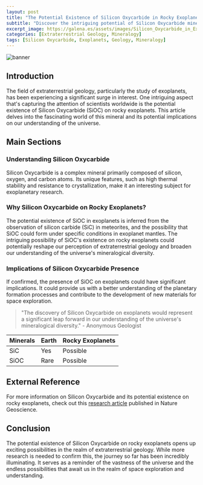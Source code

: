 ```yaml
---
layout: post
title: "The Potential Existence of Silicon Oxycarbide in Rocky Exoplanets"
subtitle: "Discover the intriguing potential of Silicon Oxycarbide minerals existing on exoplanets, reshaping our understanding of extraterrestrial geology."
excerpt_image: https://galena.es/assets/images/Silicon_Oxycarbide_in_Exoplanets.png
categories: [Extraterrestrial Geology, Mineralogy]
tags: [Silicon Oxycarbide, Exoplanets, Geology, Mineralogy]
---
```


![banner](https://galena.es/assets/images/Silicon_Oxycarbide_in_Exoplanets.png "An artistic illustration of a rocky exoplanet featuring Silicon Oxycarbide formations, highlighting the mineral's potential presence in extraterrestrial geology. The vibrant landscape showcases diverse geological features, appealing to geology enthusiasts and educators.")

## Introduction

The field of extraterrestrial geology, particularly the study of exoplanets, has been experiencing a significant surge in interest. One intriguing aspect that's capturing the attention of scientists worldwide is the potential existence of Silicon Oxycarbide (SiOC) on rocky exoplanets. This article delves into the fascinating world of this mineral and its potential implications on our understanding of the universe.

## Main Sections

### Understanding Silicon Oxycarbide

Silicon Oxycarbide is a complex mineral primarily composed of silicon, oxygen, and carbon atoms. Its unique features, such as high thermal stability and resistance to crystallization, make it an interesting subject for exoplanetary research.

### Why Silicon Oxycarbide on Rocky Exoplanets?

The potential existence of SiOC in exoplanets is inferred from the observation of silicon carbide (SiC) in meteorites, and the possibility that SiOC could form under specific conditions in exoplanet mantles. The intriguing possibility of SiOC's existence on rocky exoplanets could potentially reshape our perception of extraterrestrial geology and broaden our understanding of the universe's mineralogical diversity.

### Implications of Silicon Oxycarbide Presence

If confirmed, the presence of SiOC on exoplanets could have significant implications. It could provide us with a better understanding of the planetary formation processes and contribute to the development of new materials for space exploration.

> "The discovery of Silicon Oxycarbide on exoplanets would represent a significant leap forward in our understanding of the universe's mineralogical diversity." - Anonymous Geologist

| Minerals | Earth | Rocky Exoplanets |
|----------|-------|------------------|
| SiC      | Yes   | Possible         |
| SiOC     | Rare  | Possible         |

## External Reference

For more information on Silicon Oxycarbide and its potential existence on rocky exoplanets, check out this [research article](https://www.nature.com/articles/ngeo2811) published in Nature Geoscience.

## Conclusion

The potential existence of Silicon Oxycarbide on rocky exoplanets opens up exciting possibilities in the realm of extraterrestrial geology. While more research is needed to confirm this, the journey so far has been incredibly illuminating. It serves as a reminder of the vastness of the universe and the endless possibilities that await us in the realm of space exploration and understanding.